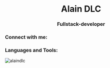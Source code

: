 <h1 align="center">Alain DLC</h1>
<h3 align="center">Fullstack-developer</h3>

<p align="left"> <a href="[https://github.com/ryo-ma/github-profile-trophy](https://github-profile-trophy.vercel.app/?username=alaindlc&column=2)"></a> </p>

<h3 align="left">Connect with me:</h3>
<p align="left">
</p>

<h3 align="left">Languages and Tools:</h3>


<p><img align="center" src="https://github-readme-streak-stats.herokuapp.com/?user=alaindlc&theme=defualt" alt="alaindlc" /></p>
